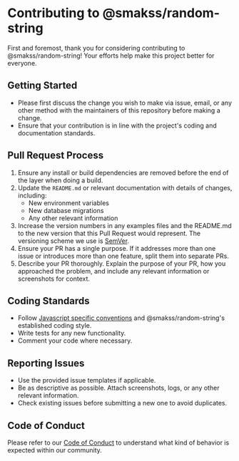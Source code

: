 # Contributing to @smakss/random-string

First and foremost, thank you for considering contributing to @smakss/random-string! Your efforts help make this project better for everyone.

## Getting Started

- Please first discuss the change you wish to make via issue, email, or any other method with the maintainers of this repository before making a change.
- Ensure that your contribution is in line with the project's coding and documentation standards.

## Pull Request Process

1. Ensure any install or build dependencies are removed before the end of the layer when doing a build.
2. Update the `README.md` or relevant documentation with details of changes, including:
   - New environment variables
   - New database migrations
   - Any other relevant information
3. Increase the version numbers in any examples files and the README.md to the new version that this Pull Request would represent. The versioning scheme we use is [SemVer](http://semver.org/).
4. Ensure your PR has a single purpose. If it addresses more than one issue or introduces more than one feature, split them into separate PRs.
5. Describe your PR thoroughly. Explain the purpose of your PR, how you approached the problem, and include any relevant information or screenshots for context.

## Coding Standards

- Follow [Javascript specific conventions](https://google.github.io/styleguide/jsguide.html) and @smakss/random-string's established coding style.
- Write tests for any new functionality.
- Comment your code where necessary.

## Reporting Issues

- Use the provided issue templates if applicable.
- Be as descriptive as possible. Attach screenshots, logs, or any other relevant information.
- Check existing issues before submitting a new one to avoid duplicates.

## Code of Conduct

Please refer to our [Code of Conduct](CODE_OF_CONDUCT.md) to understand what kind of behavior is expected within our community.

